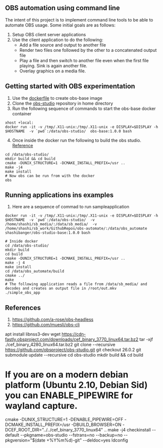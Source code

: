## OBS automation using command line

The intent of this project is to implement command line tools to be able to automate OBS usage. Some initial goals are as follows:

1. Setup OBS client server applications
2. Use the client application to do the following:
    - Add a file source and output to another file
    - Render two files one followed by the other to a concatenated output file
    - Play a file and then switch to another file even when the first file playing. Sink is again another file.
    - Overlay graphics on a media file.

## Getting started with OBS experimentation

1. Use the [dockerfile](https://github.com/shashi-banger/usefull_dockers/blob/master/obs-studio/Dockerfile) to create obs-base image
2. Clone the [obs-studio](https://github.com/obsproject/obs-studio.git) repository in home directory
3. Run the following sequence of commands to start the obs-base docker container
```
xhost +local:
docker run -it -v /tmp/.X11-unix:/tmp/.X11-unix -e DISPLAY=$DISPLAY -h $HOSTNAME  -v `pwd`:/data/obs-studio/  obs-base:1.0.0 bash
```
4. Once inside the docker run the following to build the obs studio. [Reference](https://github.com/obsproject/obs-studio/wiki/install-instructions#debian-based-build-directions)
```
cd /data/obs-studio/
mkdir build && cd build
cmake -DUNIX_STRUCTURE=1 -DCMAKE_INSTALL_PREFIX=/usr ..
make -j4
make install
# Now obs can be run from with the docker
obs
```

## Running applications ins examples

1. Here are a sequence of commad to run sampleapplication
```
docker run -it -v /tmp/.X11-unix:/tmp/.X11-unix -e DISPLAY=$DISPLAY -h $HOSTNAME  -v `pwd`:/data/obs-studio/  -v /home/shashi/sb_media/:/data/sb_media/  -v /home/shashi/sb_work/GithubRepos/obs-automate/:/data/obs_automate shashibanger/obs-studio-base:1.0.0 bash

# Inside docker
cd /data/obs-studio/
mkdir build
cd build
cmake -DUNIX_STRUCTURE=1 -DCMAKE_INSTALL_PREFIX=/usr ..
make -j 4 
make install
cd /data/obs_automate/build
cmake ../
make
# The following application reads a file from /data/sb_media/ and decodes and creates an output file in /root/out.mkv
./simple_obs_app
```

## References

1. https://github.com/a-rose/obs-headless
2. https://github.com/muesli/obs-cli


apt install libnss3-dev
wget https://cdn-fastly.obsproject.com/downloads/cef_binary_3770_linux64.tar.bz2
tar -xjf ./cef_binary_4280_linux64.tar.bz2
git clone --recursive https://github.com/obsproject/obs-studio.git
git checkout 26.0.2
git submodule update --recursive
cd obs-studio
mkdir build && cd build
# If you are on a modern debian platform (Ubuntu 2.10, Debian Sid) you can ENABLE_PIPEWIRE for wayland capture.
cmake -DUNIX_STRUCTURE=1 -DENABLE_PIPEWIRE=OFF -DCMAKE_INSTALL_PREFIX=/usr -DBUILD_BROWSER=ON -DCEF_ROOT_DIR="../../cef_binary_3770_linux64" ..
make -j4
checkinstall --default --pkgname=obs-studio --fstrans=no --backup=no --pkgversion="$(date +%Y%m%d)-git" --deldoc=yes
ldconfig